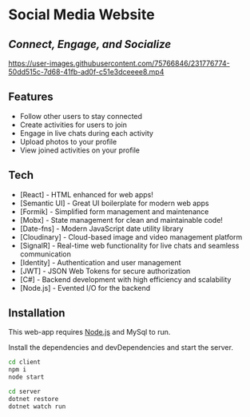 # Social Media Website
## _Connect, Engage, and Socialize_ 



https://user-images.githubusercontent.com/75766846/231776774-50dd515c-7d68-41fb-ad0f-c51e3dceeee8.mp4



## Features

- Follow other users to stay connected
- Create activities for users to join
- Engage in live chats during each activity
- Upload photos to your profile
- View joined activities on your profile



## Tech

- [React] - HTML enhanced for web apps!
- [Semantic UI] - Great UI boilerplate for modern web apps
- [Formik] - Simplified form management and maintenance
- [Mobx] - State management for clean and maintainable code!
- [Date-fns] - Modern JavaScript date utility library
- [Cloudinary] - Cloud-based image and video management platform
- [SignalR] - Real-time web functionality for live chats and seamless communication
- [Identity] - Authentication and user management
- [JWT] - JSON Web Tokens for secure authorization
- [C#] - Backend development with high efficiency and scalability
- [Node.js] - Evented I/O for the backend

## Installation

This web-app requires [Node.js](https://nodejs.org/) and MySql to run.

Install the dependencies and devDependencies and start the server.

```sh
cd client
npm i
node start
```


```sh
cd server
dotnet restore
dotnet watch run
```
